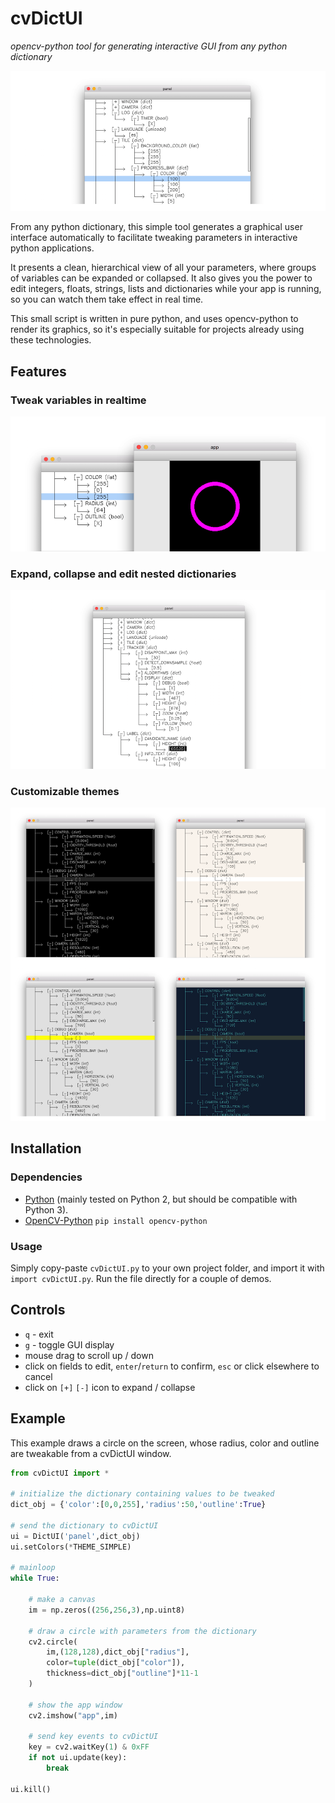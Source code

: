 # cvDictUI
*opencv-python tool for generating interactive GUI from any python dictionary*

![](screenshots/screen00.png)

From any python dictionary, this simple tool generates a graphical user interface automatically to facilitate tweaking parameters in interactive python applications.

It presents a clean, hierarchical view of all your parameters, where groups of variables can be expanded or collapsed. It also gives you the power to edit integers, floats, strings, lists and dictionaries while your app is running, so you can watch them take effect in real time.

This small script is written in pure python, and uses opencv-python to render its graphics, so it's especially suitable for projects already using these technologies. 

## Features

### Tweak variables in realtime
![](screenshots/screen01.png)

### Expand, collapse and edit nested dictionaries
![](screenshots/screen02.png)

### Customizable themes
![](screenshots/screen03.png)

## Installation

### Dependencies

- [Python](https://www.python.org) (mainly tested on Python 2, but should be compatible with Python 3).
- [OpenCV-Python](https://opencv-python-tutroals.readthedocs.io/en/latest/) `pip install opencv-python`

### Usage

Simply copy-paste `cvDictUI.py` to your own project folder, and import it with `import cvDictUI.py`. Run the file directly for a couple of demos. 

## Controls

- `q` - exit
- `g` - toggle GUI display
- mouse drag to scroll up / down
- click on fields to edit, `enter`/`return` to confirm, `esc` or click elsewhere to cancel
- click on `[+]` `[-]` icon to expand / collapse

## Example

This example draws a circle on the screen, whose radius, color and outline are tweakable from a cvDictUI window.

```python
from cvDictUI import *

# initialize the dictionary containing values to be tweaked
dict_obj = {'color':[0,0,255],'radius':50,'outline':True}

# send the dictionary to cvDictUI
ui = DictUI('panel',dict_obj)
ui.setColors(*THEME_SIMPLE)

# mainloop
while True:
    
    # make a canvas
    im = np.zeros((256,256,3),np.uint8)
    
    # draw a circle with parameters from the dictionary
    cv2.circle(
    	im,(128,128),dict_obj["radius"],
    	color=tuple(dict_obj["color"]),
    	thickness=dict_obj["outline"]*11-1
    )
    
    # show the app window
    cv2.imshow("app",im)
    
    # send key events to cvDictUI
    key = cv2.waitKey(1) & 0xFF
    if not ui.update(key):
        break
        
ui.kill()
```
